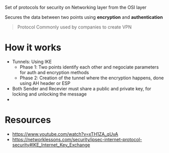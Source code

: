Set of protocols for security on Networking layer from the OSI layer

Secures the data between two points using **encryption** and **authentication**

> Protocol Commonly used by companies to create VPN

# How it works
- Tunnels: Using IKE 
    - Phase 1: Two points identify each other and negociate parameters for auth and encryption methods
    - Phase 2: Creation of the tunnel where the encryption happens, done using AH header or ESP  
- Both Sender and Recevier must share a public and private key, for locking and unlocking the message
- 

# Resources
- https://www.youtube.com/watch?v=xTH1ZA_qUvA
- https://networklessons.com/security/ipsec-internet-protocol-security#IKE_Internet_Key_Exchange


